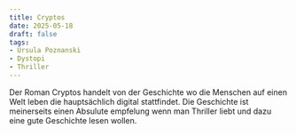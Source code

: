 ```yaml
--- 
title: Cryptos
date: 2025-05-18
draft: false 
tags: 
- Ursula Poznanski 
- Dystopi
- Thriller
---
```

Der Roman Cryptos handelt von der Geschichte wo die Menschen auf einen Welt leben die hauptsächlich digital stattfindet. Die Geschichte ist meinerseits einen Absulute empfelung wenn man Thriller liebt und dazu eine gute Geschichte lesen wollen.